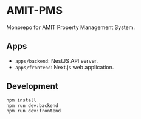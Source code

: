 # AMIT-PMS

Monorepo for AMIT Property Management System.

## Apps
- `apps/backend`: NestJS API server.
- `apps/frontend`: Next.js web application.

## Development
```
npm install
npm run dev:backend
npm run dev:frontend
```
